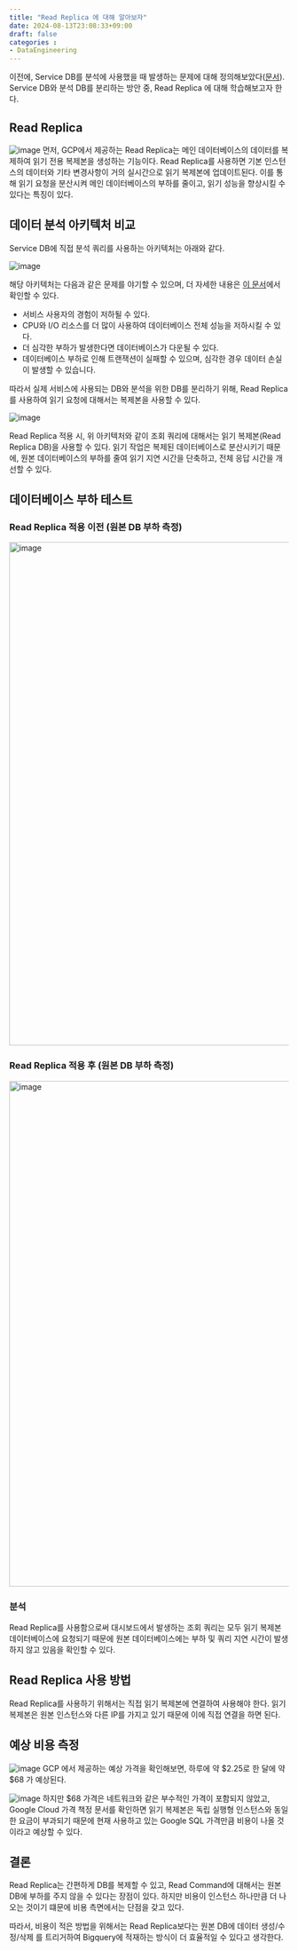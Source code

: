 ```yaml
---
title: "Read Replica 에 대해 알아보자"
date: 2024-08-13T23:08:33+09:00
draft: false
categories :
- DataEngineering
---
```


이전에, Service DB를 분석에 사용했을 때 발생하는 문제에 대해 정의해보았다([문서](https://yumin.dev/p/service-db-%EC%97%90-%EB%B6%84%EC%84%9D-%EC%BF%BC%EB%A6%AC%EB%A5%BC-%EC%8B%A4%ED%96%89%ED%95%98%EB%A9%B4-%EC%96%B4%EB%96%A4-%EB%AC%B8%EC%A0%9C%EA%B0%80-%EB%B0%9C%EC%83%9D%ED%95%A0%EA%B9%8C/)).
Service DB와 분석 DB를 분리하는 방안 중, Read Replica 에 대해 학습해보고자 한다.  

## Read Replica
![image](https://github.com/user-attachments/assets/b68d2c8b-0d00-4d32-bcde-6b8a1238899e)
먼저, GCP에서 제공하는 Read Replica는 메인 데이터베이스의 데이터를 복제하여 읽기 전용 복제본을 생성하는 기능이다.
Read Replica를 사용하면 기본 인스턴스의 데이터와 기타 변경사항이 거의 실시간으로 읽기 복제본에 업데이트된다.
이를 통해 읽기 요청을 분산시켜 메인 데이터베이스의 부하를 줄이고, 읽기 성능을 향상시킬 수 있다는 특징이 있다.

## 데이터 분석 아키텍처 비교
Service DB에 직접 분석 쿼리를 사용하는 아키텍처는 아래와 같다.

![image](https://github.com/user-attachments/assets/7ef3c10a-2d34-4bd0-8ea6-3856ddeb1fe8)

해당 아키텍처는 다음과 같은 문제를 야기할 수 있으며, 더 자세한 내용은 [이 문서](https://yumin.dev/p/service-db-%EC%97%90-%EB%B6%84%EC%84%9D-%EC%BF%BC%EB%A6%AC%EB%A5%BC-%EC%8B%A4%ED%96%89%ED%95%98%EB%A9%B4-%EC%96%B4%EB%96%A4-%EB%AC%B8%EC%A0%9C%EA%B0%80-%EB%B0%9C%EC%83%9D%ED%95%A0%EA%B9%8C/)에서 확인할 수 있다.

- 서비스 사용자의 경험이 저하될 수 있다.
- CPU와 I/O 리소스를 더 많이 사용하여 데이터베이스 전체 성능을 저하시킬 수 있다.
- 더 심각한 부하가 발생한다면 데이터베이스가 다운될 수 있다.
- 데이터베이스 부하로 인해 트랜잭션이 실패할 수 있으며, 심각한 경우 데이터 손실이 발생할 수 있습니다.

따라서 실제 서비스에 사용되는 DB와 분석을 위한 DB를 분리하기 위해, Read Replica를 사용하여 읽기 요청에 대해서는 복제본을 사용할 수 있다.

![image](https://github.com/user-attachments/assets/359f2960-ee45-40b1-8ce7-8f1905043377)

Read Replica 적용 시, 위 아키텍처와 같이 조회 쿼리에 대해서는 읽기 복제본(Read Replica DB)을 사용할 수 있다.
읽기 작업은 복제된 데이터베이스로 분산시키기 때문에, 원본 데이터베이스의 부하를 줄여 읽기 지연 시간을 단축하고, 전체 응답 시간을 개선할 수 있다.

## 데이터베이스 부하 테스트
### Read Replica 적용 이전 (원본 DB 부하 측정)
<img width="907" alt="image" src="https://github.com/user-attachments/assets/8079aeda-29c7-4e4d-b5c8-106f15491c96">

### Read Replica 적용 후 (원본 DB 부하 측정)
<img width="911" alt="image" src="https://github.com/user-attachments/assets/131f98a3-6431-4178-8f0c-4b0d9c1a377a">

### 분석
Read Replica를 사용함으로써 대시보드에서 발생하는 조회 쿼리는 모두 읽기 복제본 데이터베이스에 요청되기 때문에 원본 데이터베이스에는 부하 및 쿼리 지연 시간이 발생하지 않고 있음을 확인할 수 있다.

## Read Replica 사용 방법
Read Replica를 사용하기 위해서는 직접 읽기 복제본에 연결하여 사용해야 한다. 읽기 복제본은 원본 인스턴스와 다른 IP를 가지고 있기 때문에 이에 직접 연결을 하면 된다.

## 예상 비용 측정
![image](https://github.com/user-attachments/assets/0ffb1b26-78cf-4023-983d-f5a638117445)
GCP 에서 제공하는 예상 가격을 확인해보면, 하루에 약 $2.25로 한 달에 약 $68 가 예상된다.

![image](https://github.com/user-attachments/assets/718daad8-f722-45c0-97da-93782c895340)
하지만 $68 가격은 네트워크와 같은 부수적인 가격이 포함되지 않았고, Google Cloud 가격 책정 문서를 확인하면 읽기 복제본은 독립 실행형 인스턴스와 동일한 요금이 부과되기 때문에 현재 사용하고 있는 Google SQL 가격만큼 비용이 나올 것이라고 예상할 수 있다.

## 결론
Read Replica는 간편하게 DB를 복제할 수 있고, Read Command에 대해서는 원본 DB에 부하를 주지 않을 수 있다는 장점이 있다. 하지만 비용이 인스턴스 하나만큼 더 나오는 것이기 떄문에 비용 측면에서는 단점을 갖고 있다.

따라서, 비용이 적은 방법을 위해서는 Read Replica보다는 원본 DB에 데이터 생성/수정/삭제 를 트리거하여 Bigquery에 적재하는 방식이 더 효율적일 수 있다고 생각한다.




